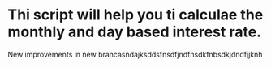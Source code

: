 # Thi script will help you ti calculae the monthly and day based interest rate.

New improvements in new brancasndajksddsfnsdfjndfnsdkfnbsdkjdndfjjknh
